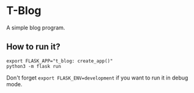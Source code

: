# T-Blog
A simple blog program.

## How to run it?
```
export FLASK_APP="t_blog: create_app()"
python3 -m flask run
```

Don't forget `export FLASK_ENV=development` if you want to run it in debug mode.